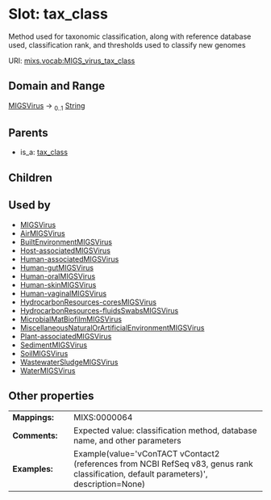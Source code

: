 
# Slot: tax_class


Method used for taxonomic classification, along with reference database used, classification rank, and thresholds used to classify new genomes

URI: [mixs.vocab:MIGS_virus_tax_class](https://w3id.org/mixs/vocab/MIGS_virus_tax_class)


## Domain and Range

[MIGSVirus](MIGSVirus.md) &#8594;  <sub>0..1</sub> [String](types/String.md)

## Parents

 *  is_a: [tax_class](tax_class.md)

## Children


## Used by

 * [MIGSVirus](MIGSVirus.md)
 * [AirMIGSVirus](AirMIGSVirus.md)
 * [BuiltEnvironmentMIGSVirus](BuiltEnvironmentMIGSVirus.md)
 * [Host-associatedMIGSVirus](Host-associatedMIGSVirus.md)
 * [Human-associatedMIGSVirus](Human-associatedMIGSVirus.md)
 * [Human-gutMIGSVirus](Human-gutMIGSVirus.md)
 * [Human-oralMIGSVirus](Human-oralMIGSVirus.md)
 * [Human-skinMIGSVirus](Human-skinMIGSVirus.md)
 * [Human-vaginalMIGSVirus](Human-vaginalMIGSVirus.md)
 * [HydrocarbonResources-coresMIGSVirus](HydrocarbonResources-coresMIGSVirus.md)
 * [HydrocarbonResources-fluidsSwabsMIGSVirus](HydrocarbonResources-fluidsSwabsMIGSVirus.md)
 * [MicrobialMatBiofilmMIGSVirus](MicrobialMatBiofilmMIGSVirus.md)
 * [MiscellaneousNaturalOrArtificialEnvironmentMIGSVirus](MiscellaneousNaturalOrArtificialEnvironmentMIGSVirus.md)
 * [Plant-associatedMIGSVirus](Plant-associatedMIGSVirus.md)
 * [SedimentMIGSVirus](SedimentMIGSVirus.md)
 * [SoilMIGSVirus](SoilMIGSVirus.md)
 * [WastewaterSludgeMIGSVirus](WastewaterSludgeMIGSVirus.md)
 * [WaterMIGSVirus](WaterMIGSVirus.md)

## Other properties

|  |  |  |
| --- | --- | --- |
| **Mappings:** | | MIXS:0000064 |
| **Comments:** | | Expected value: classification method, database name, and other parameters |
| **Examples:** | | Example(value='vConTACT vContact2 (references from NCBI RefSeq v83, genus rank classification, default parameters)', description=None) |

